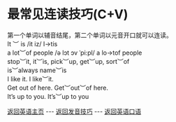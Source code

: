 # 最常见连读技巧(C+V)
  第一个单词以辅音结尾，第二个单词以元音开口就可以连读。      
  It ︶ is     /it iz/   I->tis     
  a lot︶of people    /ə lɔt ɔv ˈpi:pl/       a lo->tof people      
  stop︶it, it︶is, pick︶up, get︶up, sort︶of     
  is︶always name︶is         
  I like it.      I like︶it.     
  Get out of here.     Get︶out︶of here.     
  It’s up to you.    It’s︶up to you     
 
[返回英语主页](../../english.md) --- [返回发音技巧](pronunciation_methods.md) --- [返回英语口语](../oral_english.md)   